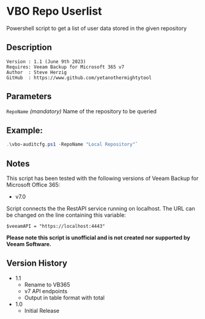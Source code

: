 # VBO Repo Userlist
Powershell script to get a list of user data stored in the given repository

## Description
~~~~
Version : 1.1 (June 9th 2023)
Requires: Veeam Backup for Microsoft 365 v7
Author  : Steve Herzig
GitHub  : https://www.github.com/yetanothermightytool
~~~~

## Parameters
  
  `RepoName`
_(mandatory)_ Name of the repository to be queried

  
## Example: 
```powershell
.\vbo-auditcfg.ps1 -RepoName "Local Repository"`
```
## Notes

This script has been tested with the following versions of Veeam Backup for Microsoft Office 365:
- v7.0

 Script connects the the RestAPI service running on localhost. The URL can be changed on the line containing this variable:

`$veeamAPI = "https://localhost:4443"`

**Please note this script is unofficial and is not created nor supported by Veeam Software.**

## Version History
* 1.1
    * Rename to VB365
    * v7 API endpoints
    * Output in table format with total
* 1.0
    * Initial Release

